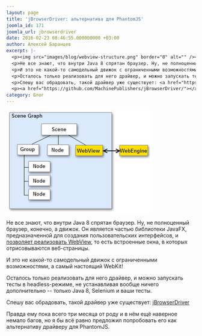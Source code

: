 ```yaml
---
layout: page
title: 'jBrowserDriver: альтернатива для PhantomJS'
joomla_id: 171
joomla_url: jbrowserdriver
date: 2016-02-23 08:46:55.000000000 +03:00
author: Алексей Баранцев
excerpt: |-
  <p><img src="images/blog/webview-structure.png" border="0" alt="" /></p>
  <p>Не все знают, что внутри Java 8 спрятан браузер. Ну, не полноценный браузер, конечно, а движок. Он является частью библиотеки JavaFX, предназначенной для создания пользовательских интерфейсов, и <a href="http://docs.oracle.com/javafx/2/webview/jfxpub-webview.htm">позволяет реализовать WebView</a>, то есть встроенные окна, в которых отрисовываются веб-страницы.</p>
  <p>И это не какой-то самодельный движок с ограниченными возможностями, а самый настоящий WebKit!</p>
  <p>Осталось только реализовать для него драйвер, и можно запускать тесты в headless-режиме, не устанавливая вообще ничего дополнительно -- только Java 8, Selenium и ваши тесты.</p>
  <p>Спешу вас обрадовать, такой драйвер уже существует: <a href="https://github.com/MachinePublishers/jBrowserDriver/"><span>jBrowserDriver</span></a></p>
  <p><a href="https://github.com/MachinePublishers/jBrowserDriver/"></a>Правда ему пока всего три месяца от роду и в нём ещё наверное немало багов, но я бы всё равно предложил попробовать его как альтернативу драйверу для PhantomJS.</p>
category: Блог
---
```

<p><img src="images/blog/webview-structure.png" border="0" alt="" /></p>
<p>Не все знают, что внутри Java 8 спрятан браузер. Ну, не полноценный браузер, конечно, а движок. Он является частью библиотеки JavaFX, предназначенной для создания пользовательских интерфейсов, и <a href="http://docs.oracle.com/javafx/2/webview/jfxpub-webview.htm">позволяет реализовать WebView</a>, то есть встроенные окна, в которых отрисовываются веб-страницы.</p>
<p>И это не какой-то самодельный движок с ограниченными возможностями, а самый настоящий WebKit!</p>
<p>Осталось только реализовать для него драйвер, и можно запускать тесты в headless-режиме, не устанавливая вообще ничего дополнительно -- только Java 8, Selenium и ваши тесты.</p>
<p>Спешу вас обрадовать, такой драйвер уже существует: <a href="https://github.com/MachinePublishers/jBrowserDriver/"><span>jBrowserDriver</span></a></p>
<p><a href="https://github.com/MachinePublishers/jBrowserDriver/"></a>Правда ему пока всего три месяца от роду и в нём ещё наверное немало багов, но я бы всё равно предложил попробовать его как альтернативу драйверу для PhantomJS.</p>
